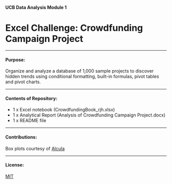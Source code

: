 
**UCB Data Analysis Module 1**
# Excel Challenge: Crowdfunding Campaign Project

---------------
#### Purpose:
Organize and analyze a database of 1,000 sample projects to discover hidden trends using conditional formatting, built-in formulas, pivot tables and pivot charts.

--------------
#### Contents of Repository:
- 1 x Excel notebook (CrowdfundingBook_rjh.xlsx)
- 1 x Analytical Report (Analysis of Crowdfunding Campaign Project.docx)
- 1 x README file

-------------------
#### Contributions:  
Box plots courtesy of [Alcula](http://www.alcula.com/calculators/statistics/box-plot/)

------------------
#### License:
[MIT](https://choosealicense.com/licenses/mit/)

